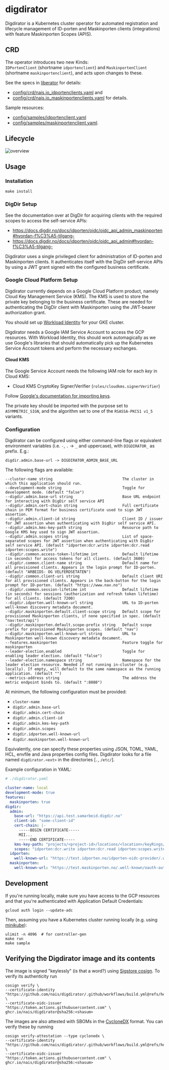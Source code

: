# digdirator

Digdirator is a Kubernetes cluster operator for automated registration and lifecycle management of ID-porten and
Maskinporten clients (integrations) with feature Maskinporten Scopes (APIS).

## CRD

The operator introduces two new Kinds:  
`IDPortenClient` (shortname `idportenclient`) and `MaskinportenClient` (shortname `maskinportenclient`), and acts upon
changes to these.

See the specs in [liberator](https://github.com/nais/liberator) for details:

- [config/crd/nais.io_idportenclients.yaml](https://github.com/nais/liberator/blob/main/config/crd/bases/nais.io_idportenclients.yaml)
  and
- [config/crd/nais.io_maskinportenclients.yaml](https://github.com/nais/liberator/blob/main/config/crd/bases/nais.io_maskinportenclients.yaml)
  for details.

Sample resources:

- [config/samples/idportenclient.yaml](config/samples/idportenclient.yaml)
- [config/samples/maskinportenclient.yaml](config/samples/maskinportenclient.yaml).

## Lifecycle

![overview][overview]

[overview]: ./docs/sequence.png "Sequence diagram"

## Usage

### Installation

```shell script
make install
```

### DigDir Setup

See the documentation over at DigDir for acquiring clients with the required scopes to access the self-service APIs:

- <https://docs.digdir.no/docs/idporten/oidc/oidc_api_admin_maskinporten#hvordan-f%C3%A5-tilgang->
- <https://docs.digdir.no/docs/idporten/oidc/oidc_api_admin#hvordan-f%C3%A5-tilgang->

Digdirator uses a single privileged client for administration of ID-porten and Maskinporten clients.
It authenticates itself with the DigDir self-service APIs by using a JWT grant signed with the configured business certificate.

### Google Cloud Platform Setup

Digdirator currently depends on a Google Cloud Platform product, namely Cloud Key Management Service (KMS).
The KMS is used to store the private key belonging to the business certificate.
These are needed for authenticating the DigDir client with Maskinporten using the JWT-bearer authorization grant.

You should set up [Workload Identity](https://cloud.google.com/kubernetes-engine/docs/how-to/workload-identity) for your GKE cluster.

Digdirator needs a Google IAM Service Account to access the GCP resources.
With Workload Identity, this should work automagically as we use Google's libraries that should automatically pick up the Kubernetes Service Account tokens and perform the necessary exchanges.

#### Cloud KMS

The Google Service Account needs the following IAM role for each _key_ in Cloud KMS:

- Cloud KMS CryptoKey Signer/Verifier (`roles/cloudkms.signerVerifier`)

Follow [Google's documentation for importing keys](https://cloud.google.com/kms/docs/importing-a-key).

The private key should be imported with the purpose set to `ASYMMETRIC_SIGN`, and the algorithm set to one of the `RSASSA-PKCS1 v1_5` variants.

### Configuration

Digdirator can be configured using either command-line flags or equivalent environment variables (i.e. `-`, `.` -> `_`
and uppercase), with `DIGDIRATOR_` as prefix. E.g.:

```text
digdir.admin.base-url -> DIGDIRATOR_ADMIN_BASE_URL
```

The following flags are available:

```shell
--cluster-name string                               The cluster in which this application should run.
--development-mode string                           Toggle for development mode. (default "false")
--digdir.admin.base-url string                      Base URL endpoint for interacting with DigDir self service API
--digdir.admin.cert-chain string                    Full certificate chain in PEM format for business certificate used to sign JWT assertion.
--digdir.admin.client-id string                     Client ID / issuer for JWT assertion when authenticating with DigDir self service API.
--digdir.admin.kms-key-path string                  Resource path to Google KMS key used to sign JWT assertion.
--digdir.admin.scopes string                        List of space-separated scopes for JWT assertion when authenticating with DigDir self service API. (default "idporten:dcr.write idporten:dcr.read idporten:scopes.write")
--digdir.common.access-token-lifetime int           Default lifetime (in seconds) for access tokens for all clients. (default 3600)
--digdir.common.client-name string                  Default name for all provisioned clients. Appears in the login prompt for ID-porten. (default "ARBEIDS- OG VELFERDSETATEN")
--digdir.common.client-uri string                   Default client URI for all provisioned clients. Appears in the back-button for the login prompt for ID-porten. (default "https://www.nav.no")
--digdir.common.session-lifetime int                Default lifetime (in seconds) for sessions (authorization and refresh token lifetime) for all clients. (default 7200)
--digdir.idporten.well-known-url string             URL to ID-porten well-known discovery metadata document.
--digdir.maskinporten.default.client-scope string   Default scope for provisioned Maskinporten clients, if none specified in spec. (default "nav:test/api")
--digdir.maskinporten.default.scope-prefix string   Default scope prefix for provisioned Maskinporten scopes. (default "nav")
--digdir.maskinporten.well-known-url string         URL to Maskinporten well-known discovery metadata document.
--features.maskinporten                             Feature toggle for maskinporten
--leader-election.enabled                           Toggle for enabling leader election. (default "false")
--leader-election.namespace string                  Namespace for the leader election resource. Needed if not running in-cluster (e.g. locally). If empty, will default to the same namespace as the running application. (default "")
--metrics-address string                            The address the metric endpoint binds to. (default ":8080")
```

At minimum, the following configuration must be provided:

- `cluster-name`
- `digdir.admin.base-url`
- `digdir.admin.cert-chain`
- `digdir.admin.client-id`
- `digdir.admin.kms-key-path`
- `digdir.admin.scopes`
- `digdir.idporten.well-known-url`
- `digdir.maskinporten.well-known-url`

Equivalently, one can specify these properties using JSON, TOML, YAML, HCL, envfile and Java properties config files.
Digdirator looks for a file named `digdirator.<ext>` in the directories [`.`, `/etc/`].

Example configuration in YAML:

```yaml
# ./digdirator.yaml

cluster-name: local
development-mode: true
features:
  maskinporten: true
digdir:
  admin:
    base-url: "https://api.test.samarbeid.digdir.no"
    client-id: "some-client-id"
    cert-chain: |-
      -----BEGIN CERTIFICATE-----
      MII...
      -----END CERTIFICATE-----
    kms-key-path: "projects/<project-id>/locations/<location>/keyRings/<key-ring-name>/cryptoKeys/<key-name>/cryptoKeyVersions/<key-version>"
    scopes: "idporten:dcr.write idporten:dcr.read idporten:scopes.write"
  idporten:
    well-known-url: "https://test.idporten.no/idporten-oidc-provider/.well-known/openid-configuration"
  maskinporten:
    well-known-url: "https://test.maskinporten.no/.well-known/oauth-authorization-server"
```

## Development

If you're running locally, make sure you have access to the GCP resources and that you're authenticated with Application Default Credentials:

```shell script
gcloud auth login --update-adc
```

Then, assuming you have a Kubernetes cluster running locally (e.g.
using [minikube](https://github.com/kubernetes/minikube)):

```shell script
ulimit -n 4096  # for controller-gen
make run
make sample
```

## Verifying the Digdirator image and its contents

The image is signed "keylessly" (is that a word?) using [Sigstore cosign](https://github.com/sigstore/cosign).
To verify its authenticity run
```
cosign verify \
--certificate-identity "https://github.com/nais/digdirator/.github/workflows/build.yml@refs/heads/master" \
--certificate-oidc-issuer "https://token.actions.githubusercontent.com" \
ghcr.io/nais/digdirator@sha256:<shasum>
```

The images are also attested with SBOMs in the [CycloneDX](https://cyclonedx.org/) format.
You can verify these by running
```
cosign verify-attestation --type cyclonedx \
--certificate-identity "https://github.com/nais/digdirator/.github/workflows/build.yml@refs/heads/master" \
--certificate-oidc-issuer "https://token.actions.githubusercontent.com" \
ghcr.io/nais/digdirator@sha256:<shasum>
```